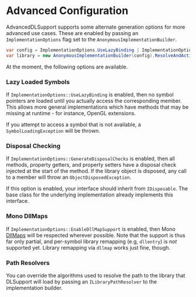 Advanced Configuration
======================

AdvancedDLSupport supports some alternate generation options for more
advanced use cases. These are enabled by passing an
`ImplementationOptions` flag set to the `AnonymousImplementationBuilder`.

```cs
var config = ImplementationOptions.UseLazyBinding | ImplementationOptions.GenerateDisposalChecks;
var library = new AnonymousImplementationBuilder(config).ResolveAndActivateInterface<IMyLibrary>(LibraryName);
```

At the moment, the following options are available.

### Lazy Loaded Symbols
If `ImplementationOptions::UseLazyBinding` is enabled, then no
symbol pointers are loaded until you actually access the corresponding
member. This allows more general implementations which have methods
that may be missing at runtime - for instance, OpenGL extensions.

If you attempt to access a symbol that is not available, a
`SymbolLoadingException` will be thrown.

### Disposal Checking
If `ImplementationOptions::GenerateDisposalChecks` is enabled,
then all methods, property getters, and property setters have a disposal
check injected at the start of the method. If the library object is
disposed, any call to a member will throw an `ObjectDisposedException`.

If this option is enabled, your interface should inherit from
`IDisposable`. The base class for the underlying implementation already
implements this interface.

### Mono DllMaps
If `ImplementationOptions::EnableDllMapSupport` is enabled,
then Mono [DllMaps](http://www.mono-project.com/docs/advanced/pinvoke/dllmap/)
will be respected wherever possible. Note that the support is thus far
only partial, and per-symbol library remapping (e.g, `dllentry`) is
*not* supported yet. Library remapping via `dllmap` works just fine,
though.

### Path Resolvers
You can override the algorithms used to resolve the path to the library
that DLSupport will load by passing an `ILibraryPathResolver` to the 
implementation builder.